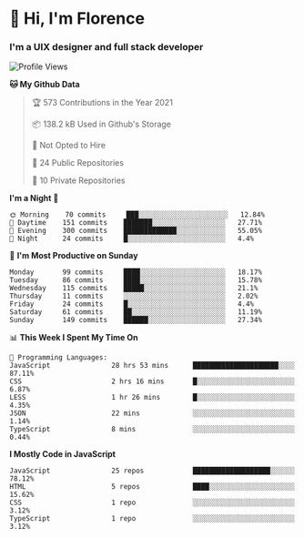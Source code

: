 <h1>👋 Hi, I'm Florence</h1>
<h3>I'm a UIX designer and full stack developer</h3>


<!--START_SECTION:waka-->
![Profile Views](http://img.shields.io/badge/Profile%20Views-2-blue)

**🐱 My Github Data** 

> 🏆 573 Contributions in the Year 2021
 > 
> 📦 138.2 kB Used in Github's Storage 
 > 
> 🚫 Not Opted to Hire
 > 
> 📜 24 Public Repositories 
 > 
> 🔑 10 Private Repositories  
 > 
**I'm a Night 🦉** 

```text
🌞 Morning    70 commits     ███░░░░░░░░░░░░░░░░░░░░░░   12.84% 
🌆 Daytime    151 commits    ███████░░░░░░░░░░░░░░░░░░   27.71% 
🌃 Evening    300 commits    █████████████░░░░░░░░░░░░   55.05% 
🌙 Night      24 commits     █░░░░░░░░░░░░░░░░░░░░░░░░   4.4%

```
📅 **I'm Most Productive on Sunday** 

```text
Monday       99 commits     ████░░░░░░░░░░░░░░░░░░░░░   18.17% 
Tuesday      86 commits     ████░░░░░░░░░░░░░░░░░░░░░   15.78% 
Wednesday    115 commits    █████░░░░░░░░░░░░░░░░░░░░   21.1% 
Thursday     11 commits     ░░░░░░░░░░░░░░░░░░░░░░░░░   2.02% 
Friday       24 commits     █░░░░░░░░░░░░░░░░░░░░░░░░   4.4% 
Saturday     61 commits     ██░░░░░░░░░░░░░░░░░░░░░░░   11.19% 
Sunday       149 commits    ██████░░░░░░░░░░░░░░░░░░░   27.34%

```


📊 **This Week I Spent My Time On** 

```text
💬 Programming Languages: 
JavaScript               28 hrs 53 mins      █████████████████████░░░░   87.11% 
CSS                      2 hrs 16 mins       █░░░░░░░░░░░░░░░░░░░░░░░░   6.87% 
LESS                     1 hr 26 mins        █░░░░░░░░░░░░░░░░░░░░░░░░   4.35% 
JSON                     22 mins             ░░░░░░░░░░░░░░░░░░░░░░░░░   1.14% 
TypeScript               8 mins              ░░░░░░░░░░░░░░░░░░░░░░░░░   0.44%

```

**I Mostly Code in JavaScript** 

```text
JavaScript               25 repos            ███████████████████░░░░░░   78.12% 
HTML                     5 repos             ████░░░░░░░░░░░░░░░░░░░░░   15.62% 
CSS                      1 repo              ░░░░░░░░░░░░░░░░░░░░░░░░░   3.12% 
TypeScript               1 repo              ░░░░░░░░░░░░░░░░░░░░░░░░░   3.12%

```



<!--END_SECTION:waka-->
